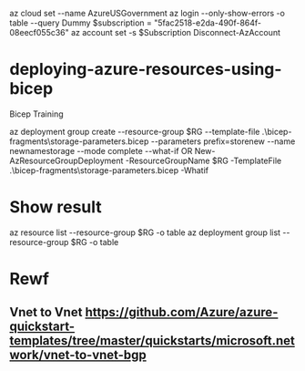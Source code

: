 az cloud set --name AzureUSGovernment
az login --only-show-errors -o table --query Dummy
$subscription = "5fac2518-e2da-490f-864f-08eecf055c36"
az account set -s $Subscription
Disconnect-AzAccount
# deploying-azure-resources-using-bicep

Bicep Training

az deployment group create --resource-group $RG --template-file .\bicep-fragments\storage-parameters.bicep --parameters prefix=storenew --name newnamestorage --mode complete --what-if
OR
New-AzResourceGroupDeployment -ResourceGroupName $RG -TemplateFile .\bicep-fragments\storage-parameters.bicep -Whatif
# Show result

az resource list --resource-group $RG -o table
az deployment group list --resource-group $RG -o table


# Rewf
## Vnet to Vnet https://github.com/Azure/azure-quickstart-templates/tree/master/quickstarts/microsoft.network/vnet-to-vnet-bgp